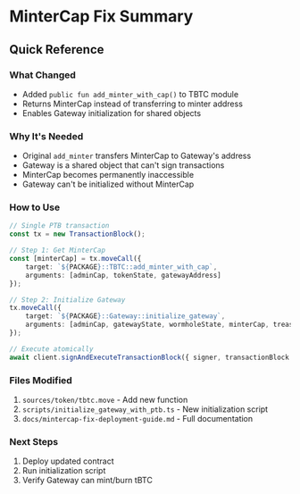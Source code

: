 # MinterCap Fix Summary

## Quick Reference

### What Changed
- Added `public fun add_minter_with_cap()` to TBTC module
- Returns MinterCap instead of transferring to minter address
- Enables Gateway initialization for shared objects

### Why It's Needed
- Original `add_minter` transfers MinterCap to Gateway's address
- Gateway is a shared object that can't sign transactions
- MinterCap becomes permanently inaccessible
- Gateway can't be initialized without MinterCap

### How to Use

```typescript
// Single PTB transaction
const tx = new TransactionBlock();

// Step 1: Get MinterCap
const [minterCap] = tx.moveCall({
    target: `${PACKAGE}::TBTC::add_minter_with_cap`,
    arguments: [adminCap, tokenState, gatewayAddress]
});

// Step 2: Initialize Gateway
tx.moveCall({
    target: `${PACKAGE}::Gateway::initialize_gateway`,
    arguments: [adminCap, gatewayState, wormholeState, minterCap, treasuryCap]
});

// Execute atomically
await client.signAndExecuteTransactionBlock({ signer, transactionBlock: tx });
```

### Files Modified
1. `sources/token/tbtc.move` - Add new function
2. `scripts/initialize_gateway_with_ptb.ts` - New initialization script
3. `docs/mintercap-fix-deployment-guide.md` - Full documentation

### Next Steps
1. Deploy updated contract
2. Run initialization script
3. Verify Gateway can mint/burn tBTC